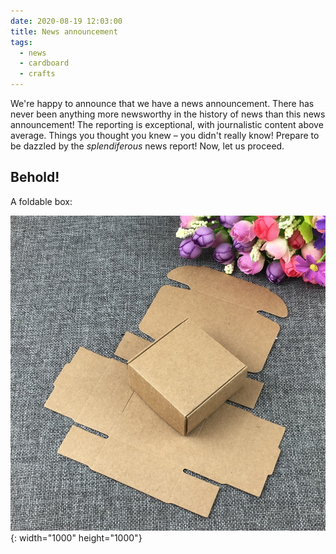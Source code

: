```yaml
---
date: 2020-08-19 12:03:00
title: News announcement
tags:
  - news
  - cardboard
  - crafts
---
```


We're happy to announce that we have a news announcement. There has never been anything more newsworthy in the history of news than this news announcement\! The reporting is exceptional, with journalistic content above average. Things you thought you knew – you didn't really know\! Prepare to be dazzled by the *splendiferous* news report\! Now, let us proceed.

## Behold\!

A foldable box:

![](/uploads/news-announcement/box-template.jpg){: width="1000" height="1000"}